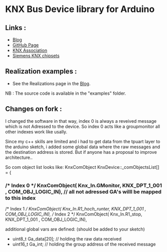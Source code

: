 # KNX Bus Device library for Arduino

## Links :
- [Blog](http://www.liwan.fr/KnxWithArduino/)
- [GitHub Page](http://franckmarini.github.io/KnxDevice)
- [KNX Association](http://www.knx.org)
- [Siemens KNX chipsets](http://www.buildingtechnologies.siemens.com/bt/global/en/buildingautomation-hvac/gamma-building-control/gamma-b2b/Pages/transceivers.aspx)

## Realization examples :
- See the Realizations page in the [Blog](http://www.liwan.fr/KnxWithArduino/).

NB : The source code is available in the "examples" folder.

## Changes on fork :
I changed the software in that way, index 0 is always a reveived message which is not Adressed to the device.
So index 0 acts like a groupmonitor all other indexes work like usally.

Since my c++ skills are limited and i had to get data from the tpuart layer to the arduino sketch,
i added some global data where the raw messages and the destination address is stored.
But if anyone has a proposal to improve architecture..

So com object list looks like:
KnxComObject KnxDevice::_comObjectsList[] = {
  
  ### /* Index 0 */ KnxComObject( Knx_In.GMonitor,       KNX_DPT_1_001 , COM_OBJ_LOGIC_IN), // all not adressed GA's willl be mapped to this index
  /* Index 1 */ KnxComObject( Knx_In.R1_hoch_runter, KNX_DPT_1_001 , COM_OBJ_LOGIC_IN),
  /* Index 2 */ KnxComObject( Knx_In.R1_stop,        KNX_DPT_1_001 , COM_OBJ_LOGIC_IN),
  
  additional global vars are defined: (should be added to your sketch)
  
  * uint8_t Ga_data[20]; // holding the raw data received
  * uint16_t Ga_int;     // holding the group address of the received message
  
